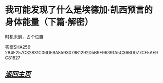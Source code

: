 我可能发现了什么是埃德加·凯西预言的身体能量（下篇·解密）
==================================================================

时机未到，占个位置

答案SHA256: 284F257C32831C06DE9A8593079B1292D5B9F96391A5C36BD077CF5AE9C81827


[*返回主页*](.)
------------------------------------------------------------------
